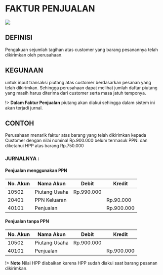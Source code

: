 # FAKTUR PENJUALAN

![](_media/id/penjualan/faktur-penjualan.jpg)

## DEFINISI
Pengakuan sejumlah tagihan atas customer yang barang pesanannya telah dikirimkan oleh perusahaan. 

## KEGUNAAN
untuk input transaksi piutang atas customer berdasarkan pesanan yang telah dikirimkan. Sehingga perusahaan dapat melihat jumlah daftar piutang yang masih harus diterima dari customer serta masa jatuh temponya. 

!> **Dalam Faktur Penjualan** piutang akan diakui sehingga dalam sistem ini akan terjadi jurnal. 

## CONTOH
Perusahaan menarik faktur atas barang yang telah dikirimkan kepada Customer dengan nilai nominal Rp.900.000 belum termasuk PPN. dan diketahui HPP atas barang Rp.750.000

### JURNALNYA : 

#### Penjualan menggunakan PPN

| No. Akun | Nama Akun     | Debit      | Kredit     |
| -------- | ------------- | ---------- | ---------- |
| 10502    | Piutang Usaha | Rp.990.000 |            |
| 20401    | PPN Keluaran  |            | Rp.90.000  |
| 40101    | Penjualan     |            | Rp.900.000 |


#### Penjualan tanpa PPN

| No. Akun | Nama Akun     | Debit      | Kredit     |
| -------- | ------------- | ---------- | ---------- |
| 10502    | Piutang Usaha | Rp.900.000 |            |
| 40101    | Penjualan     |            | Rp.900.000 |


!> **Note** Nilai HPP diabaikan karena HPP sudah diakui saat barang pesanan dikirimkan. 